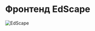 # Фронтенд EdScape

![EdScape](https://github.com/textil24/polygon/assets/77049921/82a11893-6a35-4eb3-9394-2f83c72e7a25)
